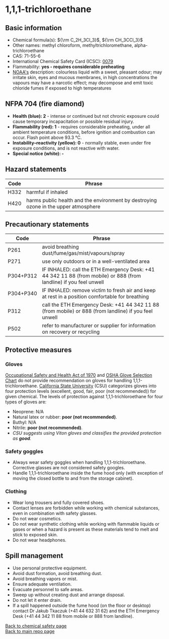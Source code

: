# 1,1,1-trichloroethane

## Basic information
- Chemical formula(s): ${\rm C_2H_3Cl_3}$, ${\rm CH_3CCl_3}$
- Other names: methyl chloroform, methyltrichloromethane, alpha-trichloroethane
- CAS: 71-55-6
- International Chemical Safety Card (ICSC): [0079](https://inchem.org/documents/icsc/icsc/eics0079.htm)
- Flammability: **yes - requires considerable preheating**
- [NOAA's](https://cameochemicals.noaa.gov/chemical/1629) description: colourless liquid with a sweet, pleasant odour; may irritate skin, eyes and mucous membranes, in high concentrations the vapours may have a narcotic effect; may decompose and emit toxic chloride fumes if exposed to high temperatures

## NFPA 704 (fire diamond)
- **Health (blue): 2** - intense or continued but not chronic exposure could cause temporary incapacitation or possible residual injury.
- **Flammability (red): 1** - requires considerable preheating, under all ambient temperature conditions, before ignition and combustion can occur. Flash point above 93.3 °C.
- **Instability–reactivity (yellow): 0** - normally stable, even under fire exposure conditions, and is not reactive with water.
- **Special notice (white): -**

## Hazard statements
| Code | Phrase                                                                              |
| ---- | ----------------------------------------------------------------------------------- |
| H332 | harmful if inhaled                                                                  |
| H420 | harms public health and the environment by destroying ozone in the upper atmosphere |

## Precautionary statements
| Code      | Phrase                                                                                                            |
| --------- | ----------------------------------------------------------------------------------------------------------------- |
| P261      | avoid breathing dust/fume/gas/mist/vapours/spray                                                                  |
| P271      | use only outdoors or in a well-ventilated area                                                                    |
| P304+P312 | IF INHALED: call the ETH Emergency Desk: +41 44 342 11 88 (from mobile) or 888 (from landline) if you feel unwell |
| P304+P340 | IF INHALED: remove victim to fresh air and keep at rest in a position comfortable for breathing                   |
| P312      | call the ETH Emergency Desk: +41 44 342 11 88 (from mobile) or 888 (from landline) if you feel unwell             |
| P502      | refer to manufacturer or supplier for information on recovery or recycling                                        |

## Protective measures

### Gloves
[Occupational Safety and Health Act of 1970](https://www.osha.gov/sites/default/files/publications/osha3151.pdf) and [OSHA Glove Selection Chart](https://safety.fsu.edu/safety_manual/OSHA%20Glove%20Selection%20Chart.pdf) do not provide recommendation on gloves for handling 1,1,1-trichloroethane. [California State University](https://web.csulb.edu/colleges/cnsm/safety/documents/gloves.htm) (CSU) categorizes gloves into four protection levels (excellent, good, fair, poor (not recommended)) for given chemical. The levels of protection against 1,1,1-trichloroethane for four types of gloves are:

- Neoprene: N/A
- Natural latex or rubber: **poor (not recommended)**.
- Buthyl: N/A
- Nitrile: **poor (not recommended)**.
- *CSU suggests using Viton gloves and classifies the provided protection as **good**.*

### Safety goggles
- Always wear safety goggles when handling 1,1,1-trichloroethane. Corrective glasses are not considered safety googles.
- Handle 1,1,1-trichloroethane inside the fume hood only (with exception of moving the closed bottle to and from the storage cabinet).

### Clothing
- Wear long trousers and fully covered shoes.
- Contact lenses are forbidden while working with chemical substances, even in combination with safety glasses.
- Do not wear cosmetics.
- Do not wear synthetic clothing while working with flammable liquids or gases or when a hazard is present as these materials tend to melt and stick to exposed skin.
- Do not wear headphones.

## Spill management
- Use personal protective equipment.
- Avoid dust formation, avoid breathing dust.
- Avoid breathing vapors or mist.
- Ensure adequate ventilation.
- Evacuate personnel to safe areas.
- Sweep up without creating dust and arrange disposal.
- Do not let it enter drain.
- If a spill happened outside the fume hood (on the floor or desktop) contact Dr Jakub Tkaczuk (+41 44 632 31 62) and the ETH Emergency Desk (+41 44 342 11 88 from mobile or 888 from landline).

[Back to chemical safety page](https://github.com/Global-Health-Engineering/group-safety/tree/main/02-chemical-safety)  
[Back to main repo page](https://github.com/Global-Health-Engineering/group-safety)
